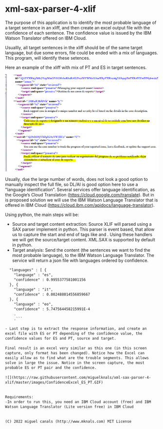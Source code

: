 # xml-sax-parser-4-xlif

The purpose of this application is to identify the most probable language of a <target>target sentence</target> in an xliff, and then create an excel output file with the confidence of each sentence. The confidence value is issued by the IBM Watson Translator offered on IBM Cloud.

Usuallly, all target sentences in the xliff should be of the same target language, but due some errors, file could be ended with a mix of languages. This program, will identify these setences.

Here an example of the xliff with mix of PT and ES in target sentences.

![](https://raw.githubusercontent.com/miguelknals/xml-sax-parser-4-xlif/master/images/XLIFF_with_2_lang.GIF)

Usually, due the large number of words, does not look a good option to manually inspect the full file, so DL/AI is good option here to use a "language identification".  Several services offer language identification, as the Google’s Cloud Translation (https://cloud.google.com/translate). But in is proposed solution we will use the IBM Watson Language Translator that is offered in IBM Cloud (https://cloud.ibm.com/apidocs/language-translator). 

Using python, the main steps will be:

- Source and target content extraction: Source XLIF will parsed using a SAX parser implement in python. This parser is event based, that allow us to capture the start and end of tags like <source> and <target>. Using these handlers we will get the source/target content. XML.SAX is supported by default in python.
- Target analysis: Send the <target> content (the sentences we want to find the most probable language), to the IBM Watson Language Translator.  The service will return a json file with languages ordered by confidence. 

```{
  "languages" : [ {
    "language" : "es",
    "confidence" : 0.9955377581001156
  }, {
    "language" : "it",
    "confidence" : 0.002488014556859667
  }, {
    "language" : "eo",
    "confidence" : 5.747564458215991E-4
    .
    .```

- Last step is to extract the response information, and create an excel file with ES or PT depending of the confidence value, the confidence values for ES and PT, source and target. 

Final result is an excel very similar as this one (in this screen capture, only format has been changed). Notice how the Excel can easily allow as to find what are the trouble segments. This allows solve in large the issue. Notice in the screen capture, the most probable ES or PT pair and the confidence.

![](https://raw.githubusercontent.com/miguelknals/xml-sax-parser-4-xlif/master/images/ConfidenceExcel_ES_PT.GIF)


Requirements:
-In order to run this, you need an IBM Cloud account (free) and IBM Watson Language Translator (Lite version free) in IBM Cloud


(C) 2022 miguel canals (http://www.mknals.com) MIT License 